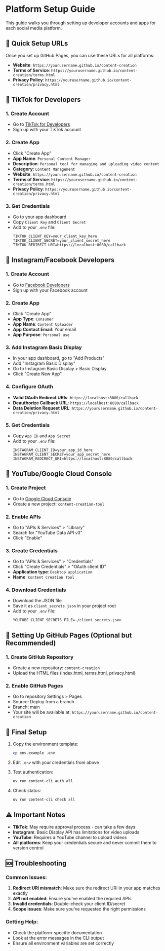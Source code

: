 # Platform Setup Guide

This guide walks you through setting up developer accounts and apps for each social media platform.

## 🎯 **Quick Setup URLs**

Once you set up GitHub Pages, you can use these URLs for all platforms:
- **Website**: `https://yourusername.github.io/content-creation`
- **Terms of Service**: `https://yourusername.github.io/content-creation/terms.html`
- **Privacy Policy**: `https://yourusername.github.io/content-creation/privacy.html`

## 📱 **TikTok for Developers**

### 1. Create Account
- Go to [TikTok for Developers](https://developers.tiktok.com/)
- Sign up with your TikTok account

### 2. Create App
- Click "Create App"
- **App Name**: `Personal Content Manager`
- **Description**: `Personal tool for managing and uploading video content`
- **Category**: `Content Management`
- **Website**: `https://yourusername.github.io/content-creation`
- **Terms of Service**: `https://yourusername.github.io/content-creation/terms.html`
- **Privacy Policy**: `https://yourusername.github.io/content-creation/privacy.html`

### 3. Get Credentials
- Go to your app dashboard
- Copy `Client Key` and `Client Secret`
- Add to your `.env` file:
  ```
  TIKTOK_CLIENT_KEY=your_client_key_here
  TIKTOK_CLIENT_SECRET=your_client_secret_here
  TIKTOK_REDIRECT_URI=https://localhost:8080/callback
  ```

## 📸 **Instagram/Facebook Developers**

### 1. Create Account
- Go to [Facebook Developers](https://developers.facebook.com/)
- Sign up with your Facebook account

### 2. Create App
- Click "Create App"
- **App Type**: `Consumer`
- **App Name**: `Content Uploader`
- **App Contact Email**: Your email
- **App Purpose**: `Personal use`

### 3. Add Instagram Basic Display
- In your app dashboard, go to "Add Products"
- Add "Instagram Basic Display"
- Go to Instagram Basic Display > Basic Display
- Click "Create New App"

### 4. Configure OAuth
- **Valid OAuth Redirect URIs**: `https://localhost:8080/callback`
- **Deauthorize Callback URL**: `https://localhost:8080/callback`
- **Data Deletion Request URL**: `https://yourusername.github.io/content-creation/privacy.html`

### 5. Get Credentials
- Copy `App ID` and `App Secret`
- Add to your `.env` file:
  ```
  INSTAGRAM_CLIENT_ID=your_app_id_here
  INSTAGRAM_CLIENT_SECRET=your_app_secret_here
  INSTAGRAM_REDIRECT_URI=https://localhost:8080/callback
  ```

## 🎥 **YouTube/Google Cloud Console**

### 1. Create Project
- Go to [Google Cloud Console](https://console.cloud.google.com/)
- Create a new project: `content-creation-tool`

### 2. Enable APIs
- Go to "APIs & Services" > "Library"
- Search for "YouTube Data API v3"
- Click "Enable"

### 3. Create Credentials
- Go to "APIs & Services" > "Credentials"
- Click "Create Credentials" > "OAuth client ID"
- **Application type**: `Desktop application`
- **Name**: `Content Creation Tool`

### 4. Download Credentials
- Download the JSON file
- Save it as `client_secrets.json` in your project root
- Add to your `.env` file:
  ```
  YOUTUBE_CLIENT_SECRETS_FILE=./client_secrets.json
  ```

## 🚀 **Setting Up GitHub Pages (Optional but Recommended)**

### 1. Create GitHub Repository
- Create a new repository: `content-creation`
- Upload the HTML files (index.html, terms.html, privacy.html)

### 2. Enable GitHub Pages
- Go to repository Settings > Pages
- Source: Deploy from a branch
- Branch: main
- Your site will be available at: `https://yourusername.github.io/content-creation`

## 🔧 **Final Setup**

1. Copy the environment template:
   ```bash
   cp env.example .env
   ```

2. Edit `.env` with your credentials from above

3. Test authentication:
   ```bash
   uv run content-cli auth all
   ```

4. Check status:
   ```bash
   uv run content-cli check all
   ```

## ⚠️ **Important Notes**

- **TikTok**: May require approval process - can take a few days
- **Instagram**: Basic Display API has limitations for video uploads
- **YouTube**: Requires a YouTube channel to upload videos
- **All platforms**: Keep your credentials secure and never commit them to version control

## 🆘 **Troubleshooting**

### Common Issues:
1. **Redirect URI mismatch**: Make sure the redirect URI in your app matches exactly
2. **API not enabled**: Ensure you've enabled the required APIs
3. **Invalid credentials**: Double-check your client ID/secret
4. **Scope issues**: Make sure you've requested the right permissions

### Getting Help:
- Check the platform-specific documentation
- Look at the error messages in the CLI output
- Ensure all environment variables are set correctly
